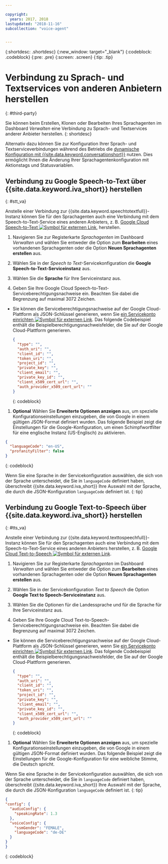 ```yaml
---

copyright:
  years: 2017, 2018
lastupdated: "2018-11-16"
subcollection: "voice-agent"


---
```


{:shortdesc: .shortdesc}
{:new_window: target="_blank"}
{:codeblock: .codeblock}
{:pre: .pre}
{:screen: .screen}
{:tip: .tip}


# Verbindung zu Sprach- und Textservices von anderen Anbietern herstellen
{: #third-party}

Sie können beim Erstellen, Klonen oder Bearbeiten Ihres Sprachagenten im Dashboard _Verwalten_ eine Verbindung zu Sprach- und Textservices anderer Anbieter herstellen.
{: shortdesc}

Alternativ dazu können Sie zur Konfiguration Ihrer Sprach- und Textserviceverbindungen während des Betriebs die [dynamische Konfiguration mit {{site.data.keyword.conversationshort}}](/docs/services/voice-agent?topic=voice-agent-dynamic-donfig) nutzen. Dies ermöglicht Ihnen die Änderung Ihrer Sprachagentenkonfiguration mit Aktionstags und Statusvariablen.

## Verbindung zu Google Speech-to-Text über {{site.data.keyword.iva_short}} herstellen
{: #stt_va}

Anstelle einer Verbindung zur {{site.data.keyword.speechtotextfull}}-Instanz können Sie für den Sprachagenten auch eine Verbindung mit dem Speech-to-Text-Service eines anderen Anbieters, z. B. [Google Cloud Speech-to-Text ![Symbol für externen Link](../../icons/launch-glyph.svg "Symbol für externen Link")](https://cloud.google.com/speech-to-text/), herstellen.

1. Navigieren Sie zur Registerkarte _Sprachagenten_ im Dashboard _Verwalten_ und wählen Sie entweder die Option zum **Bearbeiten** eines vorhandenen Sprachagenten oder die Option **Neuen Sprachagenten erstellen** aus.

1. Wählen Sie in der _Speech to Text_-Servicekonfiguration die **Google Speech-to-Text-Serviceinstanz** aus.

1. Wählen Sie die **Sprache** für Ihre Serviceinstanz aus.

1. Geben Sie Ihre Google Cloud Speech-to-Text-Serviceberechtigungsnachweise ein. Beachten Sie dabei die Begrenzung auf maximal 3072 Zeichen.
  * Sie können die Serviceberechtigungsnachweise auf der Google Cloud-Plattform als JSON-Schlüssel generieren, wenn Sie [ein Servicekonto einrichten ![Symbol für externen Link](../../icons/launch-glyph.svg "Symbol für externen Link")](https://cloud.google.com/video-intelligence/docs/common/auth#set_up_a_service_account). Das folgende Codebeispiel enthält die Beispielberechtigungsnachweisfelder, die Sie auf der Google Cloud-Plattform generieren.

    ```json
    {
      "type": "",
      "auth_uri": "",
      "client_id": "",
      "token_uri": "",
      "project_id": "",
      "private_key": "",
      "client_email": "",
      "private_key_id": "",
      "client_x509_cert_url": "",
      "auth_provider_x509_cert_url": ""
    }
    ```
    {: codeblock}

1. **Optional** Wählen Sie **Erweiterte Optionen anzeigen** aus, um spezielle Konfigurationseinstellungen einzugeben, die von Google in einem gültigen JSON-Format definiert wurden.
  Das folgende Beispiel zeigt die Einstellungen für die Google-Konfiguration, um einen Schimpfwortfilter für eine englische Instanz (US-Englisch) zu aktivieren.
  ```json
  {
    "languageCode": "en-US",
    "profanityFilter": false
  }
  ```
  {: codeblock}

  Wenn Sie eine Sprache in der Servicekonfiguration auswählen, die sich von der Sprache unterscheidet, die Sie in `languageCode` definiert haben, überschreibt {{site.data.keyword.iva_short}} Ihre Auswahl mit der Sprache, die durch die JSON-Konfiguration `languageCode` definiert ist.
  {: tip}

## Verbindung zu Google Text-to-Speech über {{site.data.keyword.iva_short}} herstellen
{: #tts_va}

Anstelle einer Verbindung zur {{site.data.keyword.texttospeechfull}}-Instanz können Sie für den Sprachagenten auch eine Verbindung mit dem Speech-to-Text-Service eines anderen Anbieters herstellen, z. B. [Google Cloud Text-to-Speech ![Symbol für externen Link](../../icons/launch-glyph.svg "Symbol für externen Link")](https://cloud.google.com/text-to-speech/).

1. Navigieren Sie zur Registerkarte _Sprachagenten_ im Dashboard _Verwalten_ und wählen Sie entweder die Option zum **Bearbeiten** eines vorhandenen Sprachagenten oder die Option **Neuen Sprachagenten erstellen** aus.

1. Wählen Sie in der Servicekonfiguration _Text to Speech_ die Option **Google Text to Speech-Serviceinstanz** aus.

1. Wählen Sie die Optionen für die Landessprache und für die Sprache für Ihre Serviceinstanz aus.

1. Geben Sie Ihre Google Cloud Text-to-Speech-Serviceberechtigungsnachweise ein. Beachten Sie dabei die Begrenzung auf maximal 3072 Zeichen.
  * Sie können die Serviceberechtigungsnachweise auf der Google Cloud-Plattform als JSON-Schlüssel generieren, wenn Sie [ein Servicekonto einrichten ![Symbol für externen Link](../../icons/launch-glyph.svg "Symbol für externen Link")](https://cloud.google.com/video-intelligence/docs/common/auth#set_up_a_service_account). Das folgende Codebeispiel enthält die Beispielberechtigungsnachweisfelder, die Sie auf der Google Cloud-Plattform generieren.

    ```json
    {
      "type": "",
      "auth_uri": "",
      "client_id": "",
      "token_uri": "",
      "project_id": "",
      "private_key": "",
      "client_email": "",
      "private_key_id": "",
      "client_x509_cert_url": "",
      "auth_provider_x509_cert_url": ""
    }
    ```
    {: codeblock}

1. **Optional** Wählen Sie **Erweiterte Optionen anzeigen** aus, um spezielle Konfigurationseinstellungen einzugeben, die von Google in einem gültigen JSON-Format definiert wurden.
  Das folgende Beispiel zeigt die Einstellungen für die Google-Konfiguration für eine weibliche Stimme, die Deutsch spricht.

  Wenn Sie eine Sprache in der Servicekonfiguration auswählen, die sich von der Sprache unterscheidet, die Sie in `languageCode` definiert haben, überschreibt {{site.data.keyword.iva_short}} Ihre Auswahl mit der Sprache, die durch die JSON-Konfiguration `languageCode` definiert ist.
  {: tip}

  ```json
  {
  "config": {
    "audioConfig": {
      "speakingRate": 1.3
    },
    "voiceConfig": {
      "ssmGender": "FEMALE",
      "languageCode": "de-DE"
    }
  }
  }
  ```
  {: codeblock}
